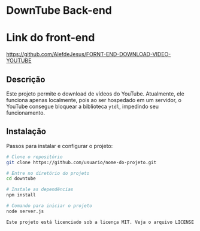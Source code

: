# DownTube Back-end

# Link do front-end
https://github.com/AlefdeJesus/FORNT-END-DOWNLOAD-VIDEO-YOUTUBE


## Descrição
Este projeto permite o download de vídeos do YouTube. Atualmente, ele funciona apenas localmente, pois ao ser hospedado em um servidor, o YouTube consegue bloquear a biblioteca `ytdl`, impedindo seu funcionamento.

## Instalação
Passos para instalar e configurar o projeto:

```bash
# Clone o repositório
git clone https://github.com/usuario/nome-do-projeto.git

# Entre no diretório do projeto
cd downtube

# Instale as dependências
npm install

# Comando para iniciar o projeto
node server.js

Este projeto está licenciado sob a licença MIT. Veja o arquivo LICENSE para mais detalhes.
